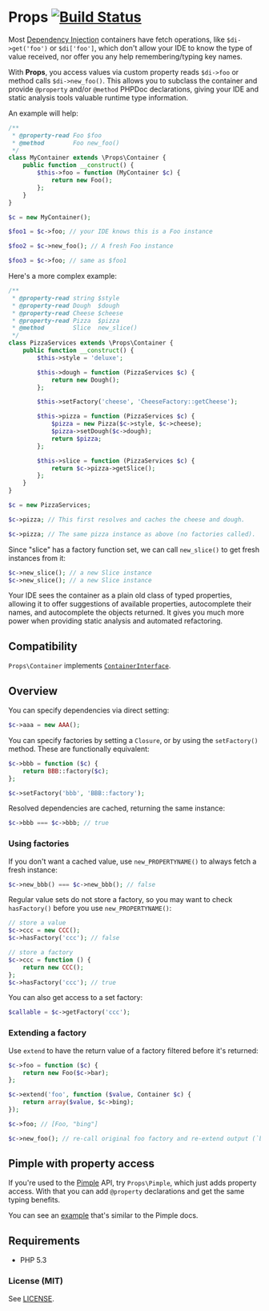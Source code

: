 # Props [![Build Status](https://travis-ci.org/mrclay/Props.png)](https://travis-ci.org/mrclay/Props)

Most [Dependency Injection](http://www.mrclay.org/2014/04/06/dependency-injection-ask-for-what-you-need/) containers have fetch operations, like `$di->get('foo')` or `$di['foo']`, which don't allow your IDE to know the type of value received, nor offer you any help remembering/typing key names.

With **Props**, you access values via custom property reads `$di->foo` or method calls `$di->new_foo()`. This allows you to subclass the container and provide `@property` and/or `@method` PHPDoc declarations, giving your IDE and static analysis tools valuable runtime type information.

An example will help:

```php
/**
 * @property-read Foo $foo
 * @method        Foo new_foo()
 */
class MyContainer extends \Props\Container {
    public function __construct() {
        $this->foo = function (MyContainer $c) {
            return new Foo();
        };
    }
}

$c = new MyContainer();

$foo1 = $c->foo; // your IDE knows this is a Foo instance

$foo2 = $c->new_foo(); // A fresh Foo instance

$foo3 = $c->foo; // same as $foo1
```

Here's a more complex example:

```php
/**
 * @property-read string $style
 * @property-read Dough  $dough
 * @property-read Cheese $cheese
 * @property-read Pizza  $pizza
 * @method        Slice  new_slice()
 */
class PizzaServices extends \Props\Container {
    public function __construct() {
        $this->style = 'deluxe';

        $this->dough = function (PizzaServices $c) {
            return new Dough();
        };

        $this->setFactory('cheese', 'CheeseFactory::getCheese');

        $this->pizza = function (PizzaServices $c) {
            $pizza = new Pizza($c->style, $c->cheese);
            $pizza->setDough($c->dough);
            return $pizza;
        };

        $this->slice = function (PizzaServices $c) {
            return $c->pizza->getSlice();
        };
    }
}

$c = new PizzaServices;

$c->pizza; // This first resolves and caches the cheese and dough.

$c->pizza; // The same pizza instance as above (no factories called).
```

Since "slice" has a factory function set, we can call `new_slice()` to get fresh instances from it:

```php
$c->new_slice(); // a new Slice instance
$c->new_slice(); // a new Slice instance
```

Your IDE sees the container as a plain old class of typed properties, allowing it to offer suggestions of available properties, autocomplete their names, and autocomplete the objects returned. It gives you much more power when providing static analysis and automated refactoring.

## Compatibility

`Props\Container` implements [`ContainerInterface`](https://github.com/container-interop/container-interop).

## Overview

You can specify dependencies via direct setting:

```php
$c->aaa = new AAA();
```

You can specify factories by setting a `Closure`, or by using the `setFactory()` method. These are functionally equivalent:

```php
$c->bbb = function ($c) {
    return BBB::factory($c);
};

$c->setFactory('bbb', 'BBB::factory');
```

Resolved dependencies are cached, returning the same instance:

```php
$c->bbb === $c->bbb; // true
```

### Using factories

If you don't want a cached value, use `new_PROPERTYNAME()` to always fetch a fresh instance:

```php
$c->new_bbb() === $c->new_bbb(); // false
```

Regular value sets do not store a factory, so you may want to check `hasFactory()` before you use `new_PROPERTYNAME()`:

```php
// store a value
$c->ccc = new CCC();
$c->hasFactory('ccc'); // false

// store a factory
$c->ccc = function () {
    return new CCC();
};
$c->hasFactory('ccc'); // true
```

You can also get access to a set factory:

```php
$callable = $c->getFactory('ccc');
```

### Extending a factory

Use `extend` to have the return value of a factory filtered before it's returned:

```php
$c->foo = function ($c) {
    return new Foo($c->bar);
};

$c->extend('foo', function ($value, Container $c) {
    return array($value, $c->bing);
});

$c->foo; // [Foo, "bing"]

$c->new_foo(); // re-call original foo factory and re-extend output (`bar` and `bing` will be re-read)
```

## Pimple with property access

If you're used to the [Pimple](http://pimple.sensiolabs.org/) API, try `Props\Pimple`, which just adds property access. With that you can add `@property` declarations and get the same typing benefits.

You can see an [example](https://github.com/mrclay/Props/blob/master/scripts/example-pimple.php) that's similar to the Pimple docs.

## Requirements

 * PHP 5.3

### License (MIT)

See [LICENSE](https://github.com/mrclay/Props/blob/master/src/LICENSE).
